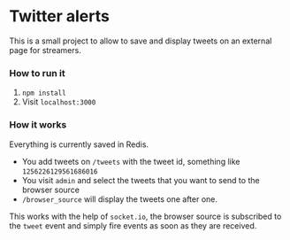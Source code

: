 # Twitter alerts

This is a small project to allow to save and display tweets on an external page for streamers.

### How to run it
1. `npm install`
2. Visit `localhost:3000`

### How it works
Everything is currently saved in Redis.

- You add tweets on `/tweets` with the tweet id, something like `1256226129561686016`
- You visit `admin` and select the tweets that you want to send to the browser source
- `/browser_source` will display the tweets one after one.

This works with the help of `socket.io`, the browser source is subscribed to the `tweet` event and simply fire events as soon as they are received.